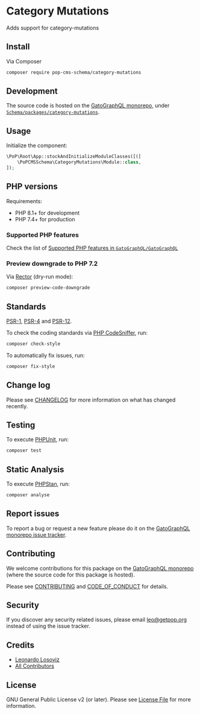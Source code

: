 # Category Mutations

<!--
[![Build Status][ico-travis]][link-travis]
[![Quality Score][ico-code-quality]][link-code-quality]
[![Software License][ico-license]](LICENSE.md)
[![Latest Version on Packagist][ico-version]][link-packagist]
[![Coverage Status][ico-scrutinizer]][link-scrutinizer]
[![Total Downloads][ico-downloads]][link-downloads]
-->

Adds support for category-mutations

## Install

Via Composer

``` bash
composer require pop-cms-schema/category-mutations
```

## Development

The source code is hosted on the [GatoGraphQL monorepo](https://github.com/GatoGraphQL/GatoGraphQL), under [`Schema/packages/category-mutations`](https://github.com/GatoGraphQL/GatoGraphQL/tree/master/layers/Schema/packages/category-mutations).

## Usage

Initialize the component:

``` php
\PoP\Root\App::stockAndInitializeModuleClasses([([
    \PoPCMSSchema\CategoryMutations\Module::class,
]);
```

## PHP versions

Requirements:

- PHP 8.1+ for development
- PHP 7.4+ for production

### Supported PHP features

Check the list of [Supported PHP features in `GatoGraphQL/GatoGraphQL`](https://github.com/GatoGraphQL/GatoGraphQL/blob/master/docs/supported-php-features.md)

### Preview downgrade to PHP 7.2

Via [Rector](https://github.com/rectorphp/rector) (dry-run mode):

```bash
composer preview-code-downgrade
```

## Standards

[PSR-1](https://www.php-fig.org/psr/psr-1), [PSR-4](https://www.php-fig.org/psr/psr-4) and [PSR-12](https://www.php-fig.org/psr/psr-12).

To check the coding standards via [PHP CodeSniffer](https://github.com/squizlabs/PHP_CodeSniffer), run:

``` bash
composer check-style
```

To automatically fix issues, run:

``` bash
composer fix-style
```

## Change log

Please see [CHANGELOG](CHANGELOG.md) for more information on what has changed recently.

## Testing

To execute [PHPUnit](https://phpunit.de/), run:

``` bash
composer test
```

## Static Analysis

To execute [PHPStan](https://github.com/phpstan/phpstan), run:

``` bash
composer analyse
```

## Report issues

To report a bug or request a new feature please do it on the [GatoGraphQL monorepo issue tracker](https://github.com/GatoGraphQL/GatoGraphQL/issues).

## Contributing

We welcome contributions for this package on the [GatoGraphQL monorepo](https://github.com/GatoGraphQL/GatoGraphQL) (where the source code for this package is hosted).

Please see [CONTRIBUTING](CONTRIBUTING.md) and [CODE_OF_CONDUCT](CODE_OF_CONDUCT.md) for details.

## Security

If you discover any security related issues, please email leo@getpop.org instead of using the issue tracker.

## Credits

- [Leonardo Losoviz][link-author]
- [All Contributors][link-contributors]

## License

GNU General Public License v2 (or later). Please see [License File](LICENSE.md) for more information.

[ico-version]: https://img.shields.io/packagist/v/pop-cms-schema/category-mutations.svg?style=flat-square
[ico-license]: https://img.shields.io/badge/license-GPLv2-brightgreen.svg?style=flat-square
[ico-travis]: https://img.shields.io/travis/pop-cms-schema/category-mutations/master.svg?style=flat-square
[ico-scrutinizer]: https://img.shields.io/scrutinizer/coverage/g/pop-cms-schema/category-mutations.svg?style=flat-square
[ico-code-quality]: https://img.shields.io/scrutinizer/g/pop-cms-schema/category-mutations.svg?style=flat-square
[ico-downloads]: https://img.shields.io/packagist/dt/pop-cms-schema/category-mutations.svg?style=flat-square

[link-packagist]: https://packagist.org/packages/pop-cms-schema/category-mutations
[link-travis]: https://travis-ci.org/pop-cms-schema/category-mutations
[link-scrutinizer]: https://scrutinizer-ci.com/g/pop-cms-schema/category-mutations/code-structure
[link-code-quality]: https://scrutinizer-ci.com/g/pop-cms-schema/category-mutations
[link-downloads]: https://packagist.org/packages/pop-cms-schema/category-mutations
[link-author]: https://github.com/leoloso
[link-contributors]: ../../../../../../contributors
